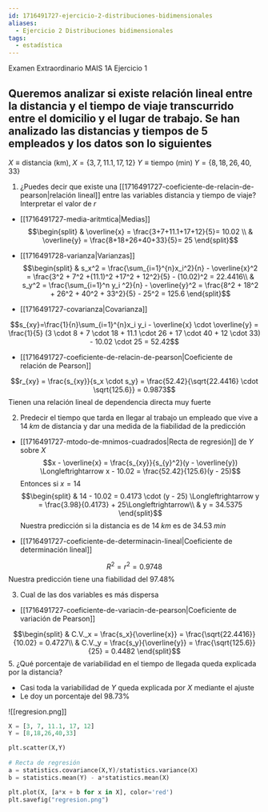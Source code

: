 ```yaml
---
id: 1716491727-ejercicio-2-distribuciones-bidimensionales
aliases:
  - Ejercicio 2 Distribuciones bidimensionales
tags:
  - estadística
---
```


Examen Extraordinario MAIS 1A Ejercicio 1

## Queremos analizar si existe relación lineal entre la distancia y el tiempo de viaje transcurrido entre el domicilio y el lugar de trabajo. Se han analizado las distancias y tiempos de 5 empleados y los datos son lo siguientes

$X\equiv \text{distancia (km)}, \; X = \{3,7,11.1,17,12\}$
$Y \equiv \text{tiempo (min)} \; Y = \{8,18,26,40,33\}$

1. ¿Puedes decir que existe una [[1716491727-coeficiente-de-relacin-de-pearson|relación lineal]] entre las variables distancia y tiempo de viaje? Interpretar el valor de $r$

- [[1716491727-media-aritmtica|Medias]]
$$\begin{split}
	& \overline{x} = \frac{3+7+11.1+17+12}{5}= 10.02 \\
	& \overline{y} = \frac{8+18+26+40+33}{5}= 25
\end{split}$$

- [[1716491728-varianza|Varianzas]]
$$\begin{split}
	& s_x^2 = \frac{\sum_{i=1}^{n}x_i^2}{n} - \overline{x}^2 = \frac{3^2 + 7^2 +(11.1)^2 +17^2 + 12^2}{5} - (10.02)^2 = 22.4416\\
	& s_y^2 = \frac{\sum_{i=1}^n y_i ^2}{n} - \overline{y}^2 = \frac{8^2 + 18^2 + 26^2 + 40^2 + 33^2}{5} - 25^2 = 125.6
\end{split}$$
- [[1716491727-covarianza|Covarianza]]

$$s_{xy}=\frac{1}{n}\sum_{i=1}^{n}x_i y_i - \overline{x} \cdot \overline{y} = \frac{1}{5} (3 \cdot 8 + 7 \cdot 18 + 11.1 \cdot 26 + 17 \cdot 40 + 12 \cdot 33) - 10.02 \cdot 25 = 52.42$$

- [[1716491727-coeficiente-de-relacin-de-pearson|Coeficiente de relación de Pearson]]

$$r_{xy} = \frac{s_{xy}}{s_x \cdot s_y} = \frac{52.42}{\sqrt{22.4416} \cdot \sqrt{125.6}} = 0.9873$$
Tienen una relación lineal de dependencia directa muy fuerte 

2. Predecir el tiempo que tarda en llegar al trabajo un empleado que vive a $14 \; km$ de distancia y dar una medida de la fiabilidad de la predicción 

- [[1716491727-mtodo-de-mnimos-cuadrados|Recta de regresión]] de $Y$ sobre $X$
$$x - \overline{x} = \frac{s_{xy}}{s_{y}^2}(y - \overline{y}) \Longleftrightarrow x - 10.02 = \frac{52.42}{125.6}(y - 25)$$
Entonces si $x= 14$
$$\begin{split}
	& 14 - 10.02 = 0.4173 \cdot (y - 25) \Longleftrightarrow y = \frac{3.98}{0.4173} + 25\Longleftrightarrow\\ 
	& y = 34.5375
\end{split}$$
Nuestra predicción si la distancia es de $14 \; km$ es de $34.53 \; min$

- [[1716491727-coeficiente-de-determinacin-lineal|Coeficiente de determinación lineal]]

$$R^2 = r^2 = 0.9748$$
Nuestra predicción tiene una fiabilidad del $97.48\%$

3. Cual de las dos variables es más dispersa

- [[1716491727-coeficiente-de-variacin-de-pearson|Coeficiente de variación de Pearson]]

$$\begin{split}
	& C.V._x = \frac{s_x}{\overline{x}} = \frac{\sqrt{22.4416}}{10.02} = 0.4727\\
	& C.V._y = \frac{s_y}{\overline{y}} = \frac{\sqrt{125.6}}{25} = 0.4482
\end{split}$$
5. ¿Qué porcentaje de variabilidad en el tiempo de llegada queda explicada por la distancia?

- Casi toda la variabilidad de $Y$ queda explicada por $X$ mediante el ajuste
- Le doy un porcentaje del $98.73\%$

![[regresion.png]]


```python
X = [3, 7, 11.1, 17, 12]
Y = [8,18,26,40,33]

plt.scatter(X,Y)
  
# Recta de regresión
a = statistics.covariance(X,Y)/statistics.variance(X)
b = statistics.mean(Y) - a*statistics.mean(X)

plt.plot(X, [a*x + b for x in X], color='red')
plt.savefig("regresion.png")
```